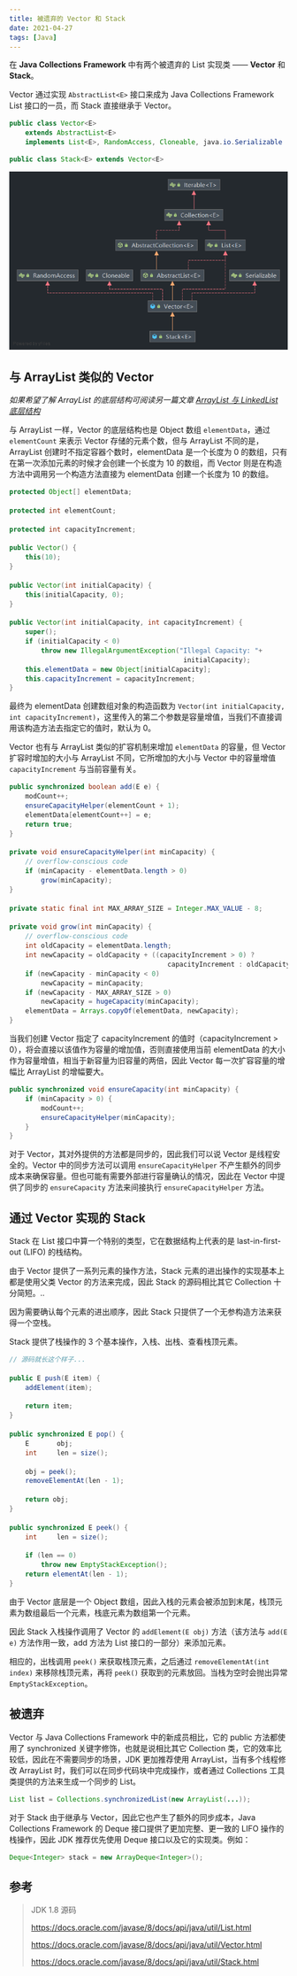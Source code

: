 ```yaml
---
title: 被遗弃的 Vector 和 Stack
date: 2021-04-27
tags: [Java]
---
```


在 **Java Collections Framework** 中有两个被遗弃的 List 实现类 —— **Vector** 和 **Stack**。

Vector 通过实现 `AbstractList<E>` 接口来成为 Java Collections Framework List 接口的一员，而 Stack 直接继承于 Vector。

```Java
public class Vector<E>
    extends AbstractList<E>
    implements List<E>, RandomAccess, Cloneable, java.io.Serializable
```

```Java
public class Stack<E> extends Vector<E>
```

![Vector 和 Stack](./Stack.png)

## 与 ArrayList 类似的 Vector

*如果希望了解 ArrayList 的底层结构可阅读另一篇文章 [ArrayList 与 LinkedList 底层结构](https://korilin.com/blog/Java/arraylist-and-linkedlist-principle/)*

与 ArrayList 一样，Vector 的底层结构也是 Object 数组 `elementData`，通过 `elementCount` 来表示 Vector 存储的元素个数，但与 ArrayList 不同的是，ArrayList 创建时不指定容器个数时，elementData 是一个长度为 0 的数组，只有在第一次添加元素的时候才会创建一个长度为 10 的数组，而 Vector 则是在构造方法中调用另一个构造方法直接为 elementData 创建一个长度为 10 的数组。

```Java
protected Object[] elementData;

protected int elementCount;

protected int capacityIncrement;

public Vector() {
    this(10);
}

public Vector(int initialCapacity) {
    this(initialCapacity, 0);
}

public Vector(int initialCapacity, int capacityIncrement) {
    super();
    if (initialCapacity < 0)
        throw new IllegalArgumentException("Illegal Capacity: "+
                                            initialCapacity);
    this.elementData = new Object[initialCapacity];
    this.capacityIncrement = capacityIncrement;
}
```

最终为 elementData 创建数组对象的构造函数为 `Vector(int initialCapacity, int capacityIncrement)`，这里传入的第二个参数是容量增值，当我们不直接调用该构造方法去指定它的值时，默认为 0。

Vector 也有与 ArrayList 类似的扩容机制来增加 `elementData` 的容量，但 Vector 扩容时增加的大小与 ArrayList 不同，它所增加的大小与 Vector 中的容量增值 `capacityIncrement` 与当前容量有关。

```Java
public synchronized boolean add(E e) {
    modCount++;
    ensureCapacityHelper(elementCount + 1);
    elementData[elementCount++] = e;
    return true;
}

private void ensureCapacityHelper(int minCapacity) {
    // overflow-conscious code
    if (minCapacity - elementData.length > 0)
        grow(minCapacity);
}

private static final int MAX_ARRAY_SIZE = Integer.MAX_VALUE - 8;

private void grow(int minCapacity) {
    // overflow-conscious code
    int oldCapacity = elementData.length;
    int newCapacity = oldCapacity + ((capacityIncrement > 0) ?
                                        capacityIncrement : oldCapacity);
    if (newCapacity - minCapacity < 0)
        newCapacity = minCapacity;
    if (newCapacity - MAX_ARRAY_SIZE > 0)
        newCapacity = hugeCapacity(minCapacity);
    elementData = Arrays.copyOf(elementData, newCapacity);
}
```

当我们创建 Vector 指定了 capacityIncrement 的值时（capacityIncrement > 0），将会直接以该值作为容量的增加值，否则直接使用当前 elementData 的大小作为容量增值，相当于新容量为旧容量的两倍，因此 Vector 每一次扩容容量的增幅比 ArrayList 的增幅要大。

```Java
public synchronized void ensureCapacity(int minCapacity) {
    if (minCapacity > 0) {
        modCount++;
        ensureCapacityHelper(minCapacity);
    }
}
```

对于 Vector，其对外提供的方法都是同步的，因此我们可以说 Vector 是线程安全的。Vector 中的同步方法可以调用 `ensureCapacityHelper` 不产生额外的同步成本来确保容量。但也可能有需要外部进行容量确认的情况，因此在 Vector 中提供了同步的 `ensureCapacity` 方法来间接执行 `ensureCapacityHelper` 方法。

## 通过 Vector 实现的 Stack

Stack 在 List 接口中算一个特别的类型，它在数据结构上代表的是 last-in-first-out (LIFO) 的栈结构。

由于 Vector 提供了一系列元素的操作方法，Stack 元素的进出操作的实现基本上都是使用父类 Vector 的方法来完成，因此 Stack 的源码相比其它 Collection 十分简短。..

因为需要确认每个元素的进出顺序，因此 Stack 只提供了一个无参构造方法来获得一个空栈。

Stack 提供了栈操作的 3 个基本操作，入栈、出栈、查看栈顶元素。

```Java
// 源码就长这个样子...

public E push(E item) {
    addElement(item);

    return item;
}

public synchronized E pop() {
    E       obj;
    int     len = size();

    obj = peek();
    removeElementAt(len - 1);

    return obj;
}

public synchronized E peek() {
    int     len = size();

    if (len == 0)
        throw new EmptyStackException();
    return elementAt(len - 1);
}
```

由于 Vector 底层是一个 Object 数组，因此入栈的元素会被添加到末尾，栈顶元素为数组最后一个元素，栈底元素为数组第一个元素。

因此 Stack 入栈操作调用了 Vector 的 `addElement(E obj)` 方法（该方法与 `add(E e)` 方法作用一致，add 方法为 List 接口的一部分）来添加元素。

相应的，出栈调用 `peek()` 来获取栈顶元素，之后通过 `removeElementAt(int index)` 来移除栈顶元素，再将 `peek()` 获取到的元素放回。当栈为空时会抛出异常 `EmptyStackException`。

## 被遗弃

Vector 与 Java Collections Framework 中的新成员相比，它的 public 方法都使用了 synchronized 关键字修饰，也就是说相比其它 Collection 类，它的效率比较低，因此在不需要同步的场景，JDK 更加推荐使用 ArrayList，当有多个线程修改 ArrayList 时，我们可以在同步代码块中完成操作，或者通过 Collections 工具类提供的方法来生成一个同步的 List。

```Java
List list = Collections.synchronizedList(new ArrayList(...));
```

对于 Stack 由于继承与 Vector，因此它也产生了额外的同步成本，Java Collections Framework 的 Deque 接口提供了更加完整、更一致的 LIFO 操作的栈操作，因此 JDK 推荐优先使用 Deque 接口以及它的实现类。例如：

```Java
Deque<Integer> stack = new ArrayDeque<Integer>();
```

## 参考

> JDK 1.8 源码
> 
> https://docs.oracle.com/javase/8/docs/api/java/util/List.html
> 
> https://docs.oracle.com/javase/8/docs/api/java/util/Vector.html
> 
> https://docs.oracle.com/javase/8/docs/api/java/util/Stack.html
